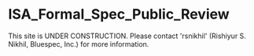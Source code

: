 # ISA_Formal_Spec_Public_Review

This site is UNDER CONSTRUCTION.
Please contact 'rsnikhil'  (Rishiyur S. Nikhil, Bluespec, Inc.) for more information.
